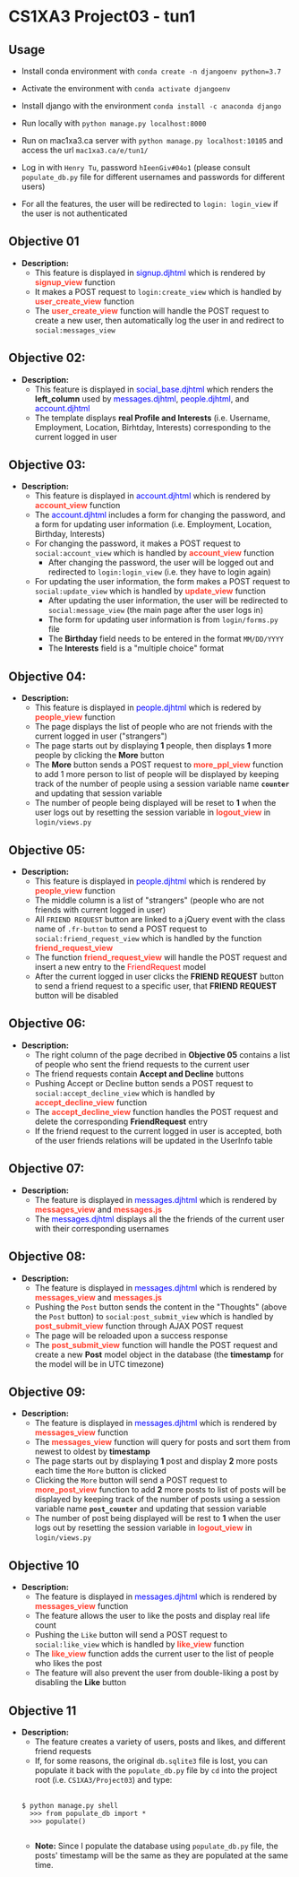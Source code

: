 # CS1XA3 Project03 - tun1

## Usage
* Install conda environment with `conda create -n djangoenv python=3.7`
* Activate the environment with `conda activate djangoenv`
* Install django with the environment `conda install -c anaconda django`

* Run locally with `python manage.py localhost:8000` 
* Run on mac1xa3.ca server with `python manage.py localhost:10105` and access the url `mac1xa3.ca/e/tun1/`

* Log in with `Henry Tu`, password `hIeenGiv#04o1` (please consult `populate_db.py` file for different usernames and passwords for different users)

* For all the features, the user will be redirected to `login: login_view` if the user is not authenticated

## Objective 01
* __Description:__
    * This feature is displayed in <span style="color:blue">signup.djhtml</span> which is rendered by <span style="color:#ff4433">__signup_view__</span> function
    * It makes a POST request to `login:create_view` which is handled by <span style="color:#ff4433">__user_create_view__</span> function
    * The <span style="color:#ff4433">__user_create_view__</span> function will handle the POST request to create a new user, then automatically log the user in and redirect to `social:messages_view`

## Objective 02:
* __Description:__
    * This feature is displayed in <span style="color:blue">social_base.djhtml</span> which renders the __left_column__ used by <span style="color:blue">messages.djhtml</span>, <span style="color:blue">people.djhtml</span>, and <span style="color:blue">account.djhtml</span>
    * The template displays __real Profile and Interests__ (i.e. Username, Employment, Location, Birhtday, Interests) corresponding to the current logged in user 

## Objective 03:
* __Description:__
    * This feature is displayed in <span style="color:blue">account.djhtml</span> which is rendered by <span style="color:#ff4433">__account_view__</span> function
    * The <span style="color:blue">account.djhtml</span> includes a form for changing the password, and a form for updating user information (i.e. Employment, Location, Birthday, Interests)
    * For changing the password, it makes a POST request to `social:account_view` which is handled by <span style="color:#ff4433">__account_view__</span> function
        * After changing the password, the user will be logged out and redirected to `login:login_view` (i.e. they have to login again)
    * For updating the user information, the form makes a POST request to `social:update_view` which is handled by <span style="color:#ff4433">__update_view__</span> function
        * After updating the user information, the user will be redirected to `social:message_view` (the main page after the user logs in)
        * The form for updating user information is from `login/forms.py` file
        * The __Birthday__ field needs to be entered in the format `MM/DD/YYYY`
        * The __Interests__ field is a "multiple choice" format

## Objective 04:
* __Description:__
    * This feature is displayed in <span style="color:blue">people.djhtml</span> which is redered by <span style="color:#ff4433">__people_view__</span> function
    * The page displays the list of people who are not friends with the current logged in user ("strangers")
    * The page starts out by displaying __1__ people, then displays __1__ more people by clicking the __More__ button
    * The __More__ button sends a POST request to <span style="color:#ff4433">__more_ppl_view__</span> function to add 1 more person to list of people will be displayed by keeping track of the number of people using a session variable name __`counter`__ and updating that session variable 
    * The number of people being displayed will be reset to __1__ when the user logs out by resetting the session variable in <span style="color:#ff4433">__logout_view__</span> in `login/views.py`

## Objective 05:
* __Description:__
    * This feature is displayed in <span style="color:blue">people.djhtml</span> which is rendered by <span style="color:#ff4433">__people_view__</span> function
    * The middle column is a list of "strangers" (people who are not friends with current logged in user)
    * All `FRIEND REQUEST` button are linked to a jQuery event with the class name of `.fr-button` to send a POST request to `social:friend_request_view` which is handled by the function <span style="color:#ff4433">__friend_request_view__</span>
    * The function <span style="color:#ff4433">__friend_request_view__</span> will handle the POST request and insert a new entry to the <span style="color:red">FriendRequest</span> model
    * After the current logged in user clicks the __FRIEND REQUEST__ button to send a friend request to a specific user, that __FRIEND REQUEST__ button will be disabled

## Objective 06:
* __Description:__
    * The right column of the page decribed in __Objective 05__ contains a list of people who sent the friend requests to the current user
    * The friend requests contain __Accept and Decline__ buttons
    * Pushing Accept or Decline button sends a POST request to `social:accept_decline_view` which is handled by <span style="color:#ff4433">__accept_decline_view__</span> function
    * The <span style="color:#ff4433">__accept_decline_view__</span> function handles the POST request and delete the corresponding __FriendRequest__ entry
    * If the friend request to the current logged in user is accepted, both of the user friends relations will be updated in the UserInfo table

## Objective 07:
* __Description:__
    * The feature is displayed in <span style="color:blue">messages.djhtml</span> which is rendered by <span style="color:#ff4433">__messages_view__</span> and <span style="color:#ff4433">__messages.js__</span>
    * The <span style="color:blue">messages.djhtml</span> displays all the the friends of the current user with their corresponding usernames

## Objective 08:
* __Description:__
    * The feature is displayed in <span style="color:blue">messages.djhtml</span> which is rendered by <span style="color:#ff4433">__messages_view__</span> and <span style="color:#ff4433">__messages.js__</span>
    * Pushing the `Post` button sends the content in the "Thoughts" (above the `Post` button) to `social:post_submit_view` which is handled by <span style="color:#ff4433">__post_submit_view__</span> function through AJAX POST request
    * The page will be reloaded upon a success response
    * The <span style="color:#ff4433">__post_submit_view__</span> function will handle the POST request and create a new __Post__ model object in the database (the __timestamp__ for the model will be in UTC timezone)

## Objective 09:
* __Description:__
    * The feature is displayed in <span style="color:blue">messages.djhtml</span> which is rendered by <span style="color:#ff4433">__messages_view__</span> function
    * The <span style="color:#ff4433">__messages_view__</span> function will query for posts and sort them from newest to oldest by __timestamp__
    * The page starts out by displaying __1__ post and display __2__ more posts each time the `More` button is clicked
    * Clicking the `More` button will send a POST request to <span style="color:#ff4433">__more_post_view__</span> function to add __2__ more posts to list of posts will be displayed by keeping track of the number of posts using a session variable name __`post_counter`__ and updating that session variable 
    * The number of post being displayed will be rest to __1__ when the user logs out by resetting the session variable in <span style="color:#ff4433">__logout_view__</span> in `login/views.py`

## Objective 10
* __Description:__
    * The feature is displayed in <span style="color:blue">messages.djhtml</span> which is rendered by <span style="color:#ff4433">__messages_view__</span> function
    * The feature allows the user to like the posts and display real life count
    * Pushing the `Like` button will send a POST request to `social:like_view` which is handled by <span style="color:#ff4433">__like_view__</span> function
    * The <span style="color:#ff4433">__like_view__</span> function adds the current user to the list of people who likes the post
    * The feature will also prevent the user from double-liking a post by disabling the __Like__ button

## Objective 11
* __Description:__
    * The feature creates a variety of users, posts and likes, and different friend requests
    * If, for some reasons, the original `db.sqlite3` file is lost, you can populate it back with the `populate_db.py` file by `cd` into the project root (i.e. `CS1XA3/Project03`) and type:<br></br>
    <pre><code>$ python manage.py shell
    >>> from populate_db import *  
    >>> populate() 
    </code></pre> 
    * __Note:__
        Since I populate the database using `populate_db.py` file, the posts' timestamp will be the same as they are populated at the same time.